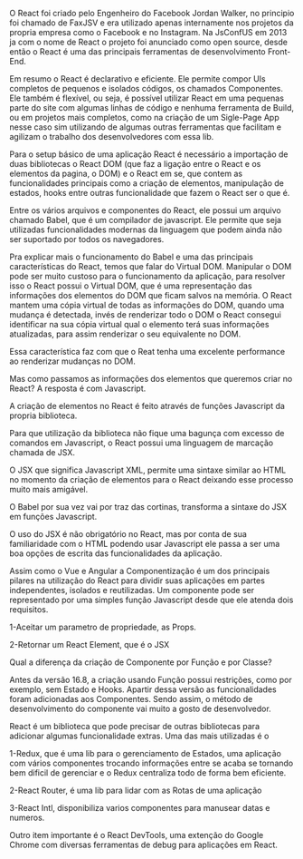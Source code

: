 O React foi criado pelo Engenheiro do Facebook Jordan Walker, no principio foi chamado de FaxJSV e era utilizado apenas internamente nos projetos da propria empresa como o Facebook e no Instagram. Na JsConfUS em 2013 ja com o nome de React o projeto foi anunciado como open source, desde então o React é uma das principais ferramentas de desenvolvimento Front-End.

Em resumo o React é declarativo e eficiente. Ele permite compor UIs completos de pequenos e isolados códigos, os chamados Componentes. Ele também é flexível, ou seja, é possível utilizar React em uma pequenas parte do site com algumas linhas de código e nenhuma ferramenta de Build, ou em projetos mais completos, como na criação de um Sigle-Page App nesse caso sim utilizando de algumas outras ferramentas que facilitam e agilizam o trabalho dos desenvolvedores com essa lib.

Para o setup básico de uma aplicação React é necessário a importação de duas bibliotecas o React DOM (que faz a ligação entre o React e os elementos da pagina, o DOM) e o React em se, que contem as funcionalidades principais como a criação de elementos, manipulação de estados, hooks entre outras funcionalidade que fazem o React ser o que é.

Entre os vários arquivos e componentes do React, ele possui um arquivo chamado Babel, que é um compilador de javascript. Ele permite que seja utilizadas funcionalidades modernas da linguagem que podem ainda não ser suportado por todos os navegadores.

Pra explicar mais o funcionamento do Babel e uma das principais características do React, temos que falar do Virtual DOM. Manipular o DOM pode ser muito custoso para o funcionamento da aplicação, para resolver isso o React possui o Virtual DOM, que é uma representação das informações dos elementos do DOM que ficam salvos na memória. O React mantem uma cópia virtual de todas as informações do DOM, quando uma mudança é detectada, invés de renderizar todo o DOM o React consegui identificar na sua cópia virtual qual o elemento terá suas informações atualizadas, para assim renderizar o seu equivalente no DOM.

Essa característica faz com que o Reat tenha uma excelente performance ao renderizar mudanças no DOM. 

Mas como passamos as informações dos elementos que queremos criar no React? A resposta é com Javascript. 

A criação de elementos no React é feito através de funções Javascript da propria biblioteca.

Para que utilização da biblioteca não fique uma bagunça com excesso de comandos em Javascript, o React possui uma linguagem de marcação chamada de JSX.

O JSX que significa Javascript XML, permite uma sintaxe similar ao HTML no momento da criação de elementos para o React deixando esse processo muito mais amigável.

O Babel por sua vez vai por traz das cortinas, transforma a sintaxe do JSX em funções Javascript.

O uso do JSX é não obrigatório no React, mas por conta de sua familiaridade com o HTML podendo usar Javascript ele passa a ser uma boa opções de escrita das funcionalidades da aplicação. 

Assim como o Vue e Angular a Componentização é um dos principais pilares na utilização do React para dividir suas aplicações em partes independentes, isolados e reutilizadas. Um componente pode ser representado por uma simples função Javascript desde que ele atenda dois requisitos.

1-Aceitar um parametro de propriedade, as Props.

2-Retornar um React Element, que é o JSX

Qual a diferença da criação de Componente por Função e por Classe?

Antes da versão 16.8, a criação usando Função possui restrições, como por exemplo, sem Estado e Hooks. Apartir dessa versão as funcionalidades foram adicionadas aos Componentes. Sendo assim, o método de desenvolvimento do componente vai muito a gosto de desenvolvedor.

React é um biblioteca que pode precisar de outras bibliotecas para adicionar algumas funcionalidade extras. Uma das mais utilizadas é o 

1-Redux, que é uma lib para o gerenciamento de Estados, uma aplicação com vários componentes trocando informações entre se acaba se tornando bem dificil de gerenciar e o Redux centraliza todo de forma bem eficiente.

2-React Router, é uma lib para lidar com as Rotas de uma aplicação

3-React Intl, disponibiliza varios componentes para manusear datas e numeros.

Outro item importante é o React DevTools, uma extenção do Google Chrome com diversas ferramentas de debug para aplicações em React.
